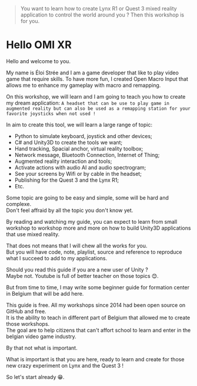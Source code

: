 > You want to learn how to create Lynx R1 or Quest 3 mixed reality application to control the world around you ?
> Then this workshop is for you.



# Hello OMI XR

Hello and welcome to you. 

My name is Éloi Strée and I am a game developer that like to play video game that require skills.
To have more fun, I created Open Macro Input that allows me to enhance my gameplay with macro and remapping.

On this workshop, we will learn and I am going to teach you how to create my dream application:
`A headset that can be use to play game in augmented reality but can also be used as a remapping station for your favorite joysticks when not used !`

In aim to create this tool, we will learn a large range of topic:  
- Python to simulate keyboard, joystick and other devices;
- C# and Unity3D to create the tools we want;
- Hand tracking, Spacial anchor, virtual reality toolbox;  
- Network message, Bluetooth Connection, Internet of Thing;   
- Augmented reality interaction and tools;
- Activate actions with audio AI and audio spectrogram;
- See your screens by Wifi or by cable in the headset;
- Publishing for the Quest 3 and the Lynx R1; 
- Etc.

Some topic are going to be easy and simple, some will be hard and complexe.  
Don't feel affraid by all the topic you don't know yet.  
  
By reading and watching my guide, you can expect to learn from small workshop to workshop more and more on how to build Unity3D applications that use mixed reality.    

That does not means that I will chew all the works for you.    
But you will have code, note, playlist, source and reference to reproduce what I succeed to add to my applications.   

Should you read this guide if you are a new user of Unity ?  
Maybe not. Youtube is full of better teacher on those topics 😊. 

But from time to time, I may write some beginner guide for formation center in Belgium that will be add here. 


This guide is free. All my workshops since 2014 had been open source on GitHub and free.  
It is the ability to teach in different part of Belgium that allowed me to create those workshops.  
The goal are to help citizens that can't affort school to learn and enter in the belgian video game industry. 

By that not what is important.

What is important is that you are here, ready to learn and create for those new crazy experiment on Lynx and the Quest 3 !

So let's start already 😁.



 












